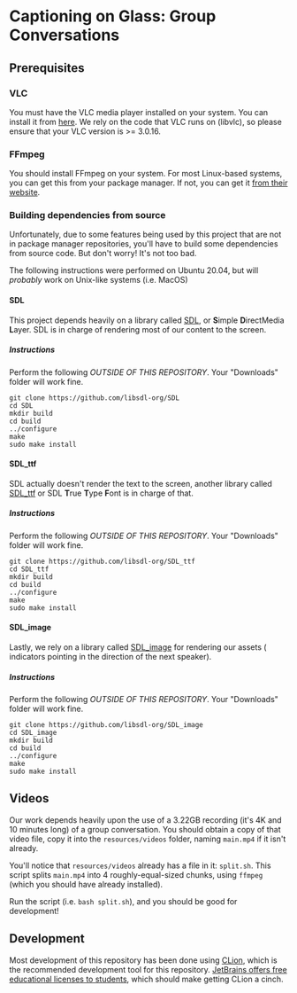 # Captioning on Glass: Group Conversations

## Prerequisites

### VLC

You must have the VLC media player installed on your system. You can install it from [here](https://www.videolan.org/).
We rely on the code that VLC runs on (libvlc), so please ensure that your VLC version is >= 3.0.16.

### FFmpeg

You should install FFmpeg on your system. For most Linux-based systems, you can get this from your package manager. If
not, you can get it [from their website](https://ffmpeg.org/).

### Building dependencies from source

Unfortunately, due to some features being used by this project that are not in package manager repositories, you'll have
to build some dependencies from source code. But don't worry!
It's not too bad.

The following instructions were performed on Ubuntu 20.04, but will _probably_ work on Unix-like systems (i.e. MacOS)

#### SDL

This project depends heavily on a library called [SDL](https://libsdl.org), or **S**imple **D**irectMedia **L**ayer. SDL
is in charge of rendering most of our content to the screen.

##### Instructions

Perform the following _OUTSIDE OF THIS REPOSITORY_. Your "Downloads" folder will work fine.

```shell
git clone https://github.com/libsdl-org/SDL
cd SDL
mkdir build
cd build
../configure
make
sudo make install
```

#### SDL_ttf

SDL actually doesn't render the text to the screen, another library
called [SDL_ttf](https://github.com/libsdl-org/SDL_ttf) or SDL **T**rue **T**ype **F**ont is in charge of that.

##### Instructions

Perform the following _OUTSIDE OF THIS REPOSITORY_. Your "Downloads" folder will work fine.

```shell
git clone https://github.com/libsdl-org/SDL_ttf
cd SDL_ttf
mkdir build
cd build
../configure
make
sudo make install
```

#### SDL_image

Lastly, we rely on a library called [SDL_image](https://github.com/libsdl-org/SDL_image) for rendering our assets (
indicators pointing in the direction of the next speaker).

##### Instructions

Perform the following _OUTSIDE OF THIS REPOSITORY_. Your "Downloads" folder will work fine.

```shell
git clone https://github.com/libsdl-org/SDL_image
cd SDL_image
mkdir build
cd build
../configure
make
sudo make install
```

## Videos

Our work depends heavily upon the use of a 3.22GB recording (it's 4K and 10 minutes long) of a group conversation.
You should obtain a copy of that video file, copy it into the `resources/videos` folder, naming `main.mp4` if it isn't already.

You'll notice that `resources/videos` already has a file in it: `split.sh`. This script splits `main.mp4` into 4 roughly-equal-sized chunks, using `ffmpeg` (which you should have already installed).

Run the script (i.e. `bash split.sh`), and you should be good for development!

## Development

Most development of this repository has been done using [CLion](https://www.jetbrains.com/clion/), which is the
recommended development tool for this repository.
[JetBrains offers free educational licenses to students](https://www.jetbrains.com/community/education/#students), which
should make getting CLion a cinch.